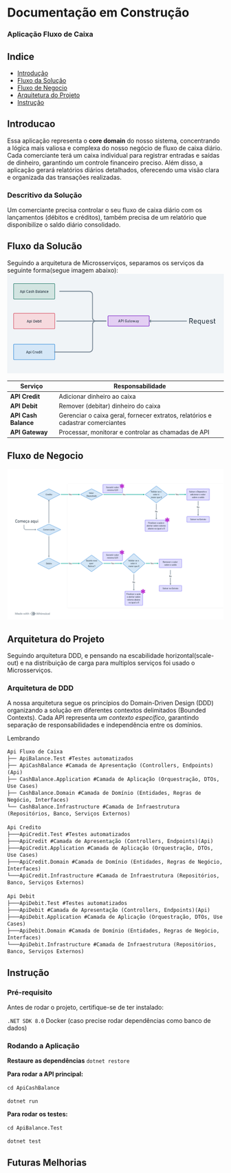 

# Documentação em Construção

### Aplicação Fluxo de Caixa

## Indice

- [Introdução](#Introducao)
- [Fluxo da Solução](#fluxo-solucao)
- [Fluxo de Negocio](#Fluxo-de-Negocio)
- [Arquitetura do Projeto](#Arquitetura-do-Projeto)
- [Instrução](#Instrucao)

## Introducao
Essa aplicação representa o **core domain** do nosso sistema, concentrando a lógica mais valiosa e complexa do nosso negócio de fluxo de caixa diário. Cada comerciante terá um caixa individual para registrar entradas e saídas de dinheiro, garantindo um controle financeiro preciso. Além disso, a aplicação gerará relatórios diários detalhados, oferecendo uma visão clara e organizada das transações realizadas.

### Descritivo da Solução
Um comerciante precisa controlar o seu fluxo de caixa diário com os lançamentos (débitos e créditos), também precisa de um relatório que disponibilize o saldo
 diário consolidado.
## Fluxo da Solucão
Seguindo a arquitetura de Microsserviços, separamos os serviços da seguinte forma(segue imagem abaixo):
![Fluxo da separação dos serviços](Img/fluxoServicos.png)

| Serviço           | Responsabilidade                                                 |
|------------------|-----------------------------------------------------------------|
| **API Credit**   | Adicionar dinheiro ao caixa                                    |
| **API Debit**    | Remover (debitar) dinheiro do caixa                            |
| **API Cash Balance** | Gerenciar o caixa geral, fornecer extratos, relatórios e cadastrar comerciantes |
| **API Gateway**  | Processar, monitorar e controlar as chamadas de API           |

## Fluxo de Negocio
![fluxo de negocio](Img/FluxoNegocio.png)
## Arquitetura do Projeto
Seguindo arquitetura DDD, e pensando na escabilidade horizontal(scale-out) e na distribuição de carga para multiplos serviços foi usado o Microsserviços.

### Arquitetura de DDD

A nossa arquitetura segue os princípios do Domain-Driven Design (DDD) organizando a solução em diferentes contextos delimitados (Bounded Contexts). Cada API representa *um contexto específico*, garantindo separação de responsabilidades e independência entre os domínios.

Lembrando 
```
Api Fluxo de Caixa
├── ApiBalance.Test #Testes automatizados
├── ApiCashBalance #Camada de Apresentação (Controllers, Endpoints)(Api)
├── CashBalance.Application #Camada de Aplicação (Orquestração, DTOs, Use Cases)
├── CashBalance.Domain #Camada de Domínio (Entidades, Regras de Negócio, Interfaces)
└── CashBalance.Infrastructure #Camada de Infraestrutura (Repositórios, Banco, Serviços Externos)

Api Credito
├───ApiCredit.Test #Testes automatizados
├───ApiCredit #Camada de Apresentação (Controllers, Endpoints)(Api)
├───ApiCredit.Application #Camada de Aplicação (Orquestração, DTOs, Use Cases)
├───ApiCredit.Domain #Camada de Domínio (Entidades, Regras de Negócio, Interfaces)
└───ApiCredit.Infrastructure #Camada de Infraestrutura (Repositórios, Banco, Serviços Externos)

Api Debit
├───ApiDebit.Test #Testes automatizados
├───ApiDebit #Camada de Apresentação (Controllers, Endpoints)(Api)
├───ApiDebit.Application #Camada de Aplicação (Orquestração, DTOs, Use Cases)
├───ApiDebit.Domain #Camada de Domínio (Entidades, Regras de Negócio, Interfaces)
└───ApiDebit.Infrastructure #Camada de Infraestrutura (Repositórios, Banco, Serviços Externos)
```

## Instrução

### Pré-requisito
Antes de rodar o projeto, certifique-se de ter instalado:

```.NET SDK 8.0```
Docker (caso precise rodar dependências como banco de dados)

### Rodando a Aplicação
**Restaure as dependências**
```dotnet restore```

**Para rodar a API principal:**

```cd ApiCashBalance```

```dotnet run```

**Para rodar os testes:**

```cd ApiBalance.Test```

```dotnet test```


## Futuras Melhorias